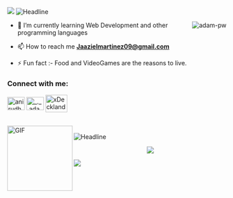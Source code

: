 <img src="https://user-images.githubusercontent.com/73097560/115834477-dbab4500-a447-11eb-908a-139a6edaec5c.gif">
<img src="https://readme-typing-svg.herokuapp.com?color=%236FDA44&size=32&center=true&vCenter=true&width=600&height=50&lines=Hi+there+I'm+Jaaziel+%F0%9F%91%8B;Software+Developer+Student;Front-End+Developer;Problem+Solver;Freelancer;Open-Source+Enthusiast" alt="Headline" />

<p><img align="right" src="https://github.com/Adam-pw/Adam-pw/blob/main/animation_500_kxa883sd.gif" alt="adam-pw" /></p>

- 🌱 I’m currently learning Web Development and other programming languages

- 📫 How to reach me <a href="mailto:jaazielmartinez09@gmail.com">**Jaazielmartinez09@gmail.com**</a>

- ⚡ Fun fact :- Food and VideoGames are the reasons to live.

 
<h3 align="left">Connect with me:</h3>
<p align="left">
  <a href="https://www.linkedin.com/in/jaaziel-sebasti%C3%A1n-polanco-martinez-63a851288/" target="blank"><img align="center" src="https://raw.githubusercontent.com/rahuldkjain/github-profile-readme-generator/master/src/images/icons/Social/linked-in-alt.svg" alt="anirudh-rai-072732220" height="30" width="40" /></a>
  <a href="https://www.instagram.com/jaaziel_polanco/?igsh=MTR3b2EzMWluZHZucQ%3D%3D&utm_source=qr" target="blank"><img align="center"
      src="https://raw.githubusercontent.com/rahuldkjain/github-profile-readme-generator/master/src/images/icons/Social/instagram.svg"
      alt="_._.adam._" height="30" width="40" /></a>
  <a href="https://discordapp.com/users/496892846322876438" target="blank"><img align="center" src="https://raw.githubusercontent.com/rahuldkjain/github-profile-readme-generator/master/src/images/icons/Social/discord.svg" alt="xDeckland#0872" height="40" width="50" /></a>
</p>
<br>

<img align="left" alt="GIF" height="150px" src="https://media.giphy.com/media/Ah3zHH7hvsSB2/giphy.gif" /> 

<br>



<img src='https://readme-typing-svg.herokuapp.com?color=%236FDA44&size=32&center=true&vCenter=true&width=600&height=50&lines=My+Technologies+"Here"' alt="Headline" />

<p align="center">
  <a href="https://skillicons.dev">
    <img src="https://skillicons.dev/icons?i=git,bootstrap,css,discord,figma,firebase,github,html,js,materialui,mysql,react,tailwind,vscode&perline=14" />
  </a>
</p>
<img src="https://user-images.githubusercontent.com/73097560/115834477-dbab4500-a447-11eb-908a-139a6edaec5c.gif">
